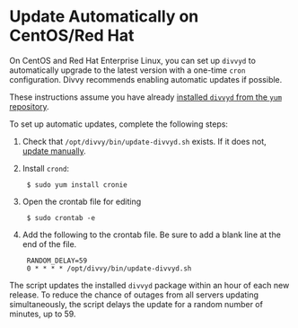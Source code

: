 # Update Automatically on CentOS/Red Hat

On CentOS and Red Hat Enterprise Linux, you can set up `divvyd` to automatically upgrade to the latest version with a one-time `cron` configuration. Divvy recommends enabling automatic updates if possible.

These instructions assume you have already [installed `divvyd` from the `yum` repository](install-divvyd-on-centos-rhel-with-yum.html).

To set up automatic updates, complete the following steps:

1. Check that `/opt/divvy/bin/update-divvyd.sh` exists. If it does not, [update manually](update-divvyd-manually-on-centos-rhel.html).

2. Install `crond`:

        $ sudo yum install cronie

3. Open the crontab file for editing

        $ sudo crontab -e

4. Add the following to the crontab file. Be sure to add a blank line at the end of the file.

        RANDOM_DELAY=59
        0 * * * * /opt/divvy/bin/update-divvyd.sh


The script updates the installed `divvyd` package within an hour of each new release. To reduce the chance of outages from all servers updating simultaneously, the script delays the update for a random number of minutes, up to 59.
